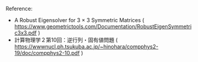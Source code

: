 
Reference:
- A Robust Eigensolver for 3 × 3 Symmetric Matrices ( https://www.geometrictools.com/Documentation/RobustEigenSymmetric3x3.pdf )
- 計算物理学２第10回：逆行列・固有値問題 ( https://wwwnucl.ph.tsukuba.ac.jp/~hinohara/compphys2-19/doc/compphys2-10.pdf )



